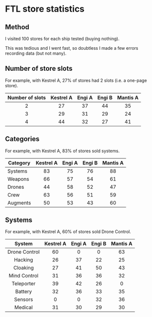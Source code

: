 # FTL store statistics

## Method

I visited 100 stores for each ship tested (buying nothing).

This was tedious and I went fast, so doubtless I made a few errors recording data (but not many).

## Number of store slots

For example, with Kestrel A, 27% of stores had 2 slots (i.e. a one-page store).

| Number of slots | Kestrel A | Engi A | Engi B | Mantis A |
| :-------------: | :-------: | :----: | :----: | :------: |
| 2               | 27        | 37     | 44     | 35       |
| 3               | 29        | 31     | 29     | 24       |
| 4               | 44        | 32     | 27     | 41       |

## Categories

For example, with Kestrel A, 83% of stores sold systems.

| Category | Kestrel A | Engi A | Engi B | Mantis A |
| -------- | :-------: | :----: | :----: | :------: |
| Systems  | 83        | 75     | 76     | 88       |
| Weapons  | 66        | 57     | 54     | 61       |
| Drones   | 44        | 58     | 52     | 47       |
| Crew     | 63        | 56     | 51     | 59       |
| Augments | 50        | 53     | 43     | 60       |

## Systems

For example, with Kestrel A, 60% of stores sold Drone Control.

| System        | Kestrel A | Engi A | Engi B | Mantis A |
| :-----------: | :-------: | :----: | :----: | :------: |
| Drone Control | 60        | 0      | 0      | 63       |
| Hacking       | 26        | 37     | 22     | 25       |
| Cloaking      | 27        | 41     | 50     | 43       |
| Mind Control  | 31        | 36     | 36     | 32       |
| Teleporter    | 39        | 42     | 26     | 0        |
| Battery       | 32        | 36     | 33     | 35       |
| Sensors       | 0         | 0      | 32     | 36       |
| Medical       | 31        | 30     | 29     | 30       |
